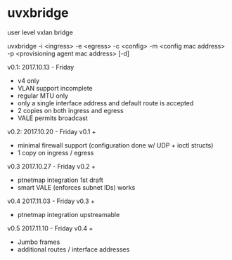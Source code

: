 # uvxbridge
user level vxlan bridge

uvxbridge -i \<ingress\> -e \<egress\> -c \<config\> -m \<config mac address\> -p \<provisioning agent mac address\> [-d]

v0.1:
2017.10.13 - Friday
- v4 only
- VLAN support incomplete
- regular MTU only
- only a single interface address and default route is accepted
- 2 copies on both ingress and egress
- VALE permits broadcast

v0.2:
2017.10.20 - Friday
v0.1 +
 - minimal firewall support (configuration done w/ UDP + ioctl structs)
 - 1 copy on ingress / egress

v0.3
2017.10.27 - Friday
v0.2 +
 - ptnetmap integration 1st draft
 - smart VALE (enforces subnet IDs) works

v0.4
2017.11.03 - Friday
v0.3 +
 - ptnetmap integration upstreamable

v0.5
2017.11.10 - Friday
v0.4 +
 - Jumbo frames
 - additional routes / interface addresses

